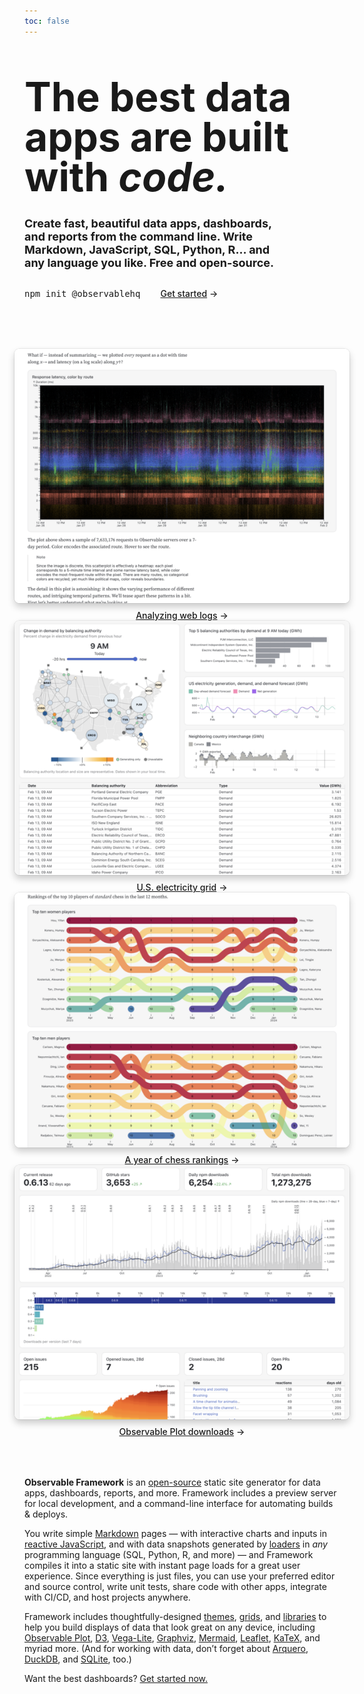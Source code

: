 ```yaml
---
toc: false
---
```


<style>

.hero {
  font-family: var(--sans-serif);
  margin: 4rem 0;
  text-wrap: balance;
}

.hero h1 {
  font-size: 64px;
  font-family: var(--serif);
  line-height: 1;
  margin: 2rem 0;
}

.hero h2 {
  font-style: normal;
  font-size: 18px;
  line-height: normal;
  color: var(--theme-foreground-muted);
}

.hero .observablehq-pre-container,
.hero pre:not(.observablehq-pre-container pre) {
  margin: 1rem 0;
}

.cta {
  display: flex;
  align-items: center;
  gap: 2rem;
}

@container not (min-width: 400px) {
  .cta {
    flex-direction: column;
    align-items: start;
    gap: 0;
  }
  .cta .observablehq-pre-container,
  .cta pre:not(.observablehq-pre-container pre) {
    width: 100%;
  }
}

.gallery {
  margin: 4rem -1rem;
  gap: 2rem;
  max-width: calc(640px + 2rem);
}

.gallery a {
  display: flex;
  flex-direction: column;
  align-items: center;
  gap: 0.5rem;
}

.gallery img {
  max-width: 100%;
  border-radius: 8px;
  box-shadow: 0 0 0 0.75px rgba(128, 128, 128, 0.2), 0 6px 12px 0 rgba(0, 0, 0, 0.2);
  aspect-ratio: 2500 / 1900;
}

@media (prefers-color-scheme: dark) {
  .gallery img {
    box-shadow: 0 0 0 0.75px rgba(128, 128, 128, 0.2), 0 6px 12px 0 rgba(0, 0, 0, 0.4);
  }
}

.gallery a:not(:hover, :focus) {
  color: var(--theme-foreground-muted);
}

.gallery a:hover img,
.gallery a:focus img {
  box-shadow: 0 0 0 0.75px var(--theme-foreground-focus), 0 6px 12px 0 rgba(0, 0, 0, 0.2);
}

.gallery figcaption {
  font-size: 12px;
  color: inherit;
}

.arrow {
  font-weight: 500;
}

.arrow::after {
  content: "→";
  display: inline-block;
  margin-left: 0.25rem;
}

</style>

<div class="hero">
  <h1>The best data apps are built with <em class="red">code.</em></h1>
  <h2>Create fast, beautiful data apps, dashboards, and reports from the command line. Write Markdown, JavaScript, SQL, Python, R… and any language you like. Free and open-source.</h2>
  <div class="cta">
    <pre data-copy>npm init @observablehq</pre>
    <a href="./getting-started" class="small arrow" style="color: var(--theme-red);">Get started</a>
  </div>
</div>

<div class="gallery grid grid-cols-2">
  <a href="./examples/api/" target="_blank">
    <picture>
      <source srcset="./assets/api-dark.webp" media="(prefers-color-scheme: dark)">
      <img src="./assets/api.webp">
    </picture>
    <div class="small arrow">Analyzing web logs</div>
  </a>
  <a href="./examples/eia/" target="_blank">
    <picture>
      <source srcset="./assets/eia-dark.webp" media="(prefers-color-scheme: dark)">
      <img src="./assets/eia.webp">
    </picture>
    <div class="small arrow">U.S. electricity grid</div>
  </a>
  <a href="./examples/chess/" target="_blank">
    <picture>
      <source srcset="./assets/chess-dark.webp" media="(prefers-color-scheme: dark)">
      <img src="./assets/chess.webp">
    </picture>
    <div class="small arrow">A year of chess rankings</div>
  </a>
  <a href="./examples/plot/" target="_blank">
    <picture>
      <source srcset="./assets/plot-dark.webp" media="(prefers-color-scheme: dark)">
      <img src="./assets/plot.webp">
    </picture>
    <div class="small arrow">Observable Plot downloads</div>
  </a>
</div>

**Observable Framework** is an [open-source](https://github.com/observablehq/framework) static site generator for data apps, dashboards, reports, and more. Framework includes a preview server for local development, and a command-line interface for automating builds & deploys.

You write simple [Markdown](./markdown) pages — with interactive charts and inputs in [reactive JavaScript](./javascript), and with data snapshots generated by [loaders](./loaders) in _any_ programming language (SQL, Python, R, and more) — and Framework compiles it into a static site with instant page loads for a great user experience. Since everything is just files, you can use your preferred editor and source control, write unit tests, share code with other apps, integrate with CI/CD, and host projects anywhere.

Framework includes thoughtfully-designed [themes](./themes), [grids](./css/grid), and [libraries](./javascript/imports) to help you build displays of data that look great on any device, including [Observable Plot](./lib/plot), [D3](./lib/d3), [Vega-Lite](./lib/vega-lite), [Graphviz](./lib/graphviz), [Mermaid](./lib/mermaid), [Leaflet](./lib/leaflet), [KaTeX](./lib/tex), and myriad more. (And for working with data, don’t forget about [Arquero](./lib/arquero), [DuckDB](./lib/duckdb), and [SQLite](./lib/sqlite), too.)

Want the best dashboards? [Get started now.](./getting-started)
